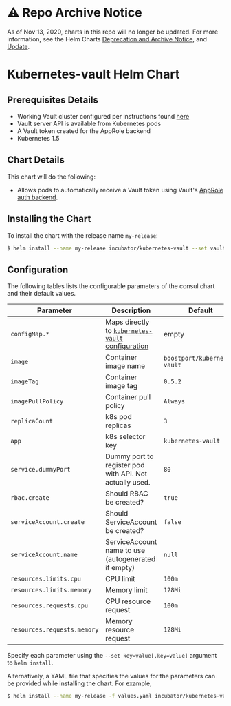 # ⚠️ Repo Archive Notice

As of Nov 13, 2020, charts in this repo will no longer be updated.
For more information, see the Helm Charts [Deprecation and Archive Notice](https://github.com/helm/charts#%EF%B8%8F-deprecation-and-archive-notice), and [Update](https://helm.sh/blog/charts-repo-deprecation/).

# Kubernetes-vault Helm Chart

## Prerequisites Details
* Working Vault cluster configured per instructions found [here](https://github.com/Boostport/kubernetes-vault/blob/master/quick-start.md#22-set-up-the-root-certificate-authority)
* Vault server API is available from Kubernetes pods
* A Vault token created for the AppRole backend
* Kubernetes 1.5

## Chart Details
This chart will do the following:

* Allows pods to automatically receive a Vault token using Vault's [AppRole auth backend](https://www.vaultproject.io/docs/auth/approle.html).

## Installing the Chart

To install the chart with the release name `my-release`:

```bash
$ helm install --name my-release incubator/kubernetes-vault --set vault.address=$your_vault_server --set vault.token=$your_vault_token
```

## Configuration

The following tables lists the configurable parameters of the consul chart and their default values.

| Parameter                             | Description                                             | Default                                                    |
| --------------------------            | ----------------------------------                      | ---------------------------------------------------------- |
| `configMap.*`                         | Maps directly to [`kubernetes-vault` configuration](https://github.com/Boostport/kubernetes-vault#configuration) | empty |
| `image`                               | Container image name                                    | `boostport/kubernetes-vault`                               |
| `imageTag`                            | Container image tag                                     | `0.5.2`                                                    |
| `imagePullPolicy`                     | Container pull policy                                   | `Always`                                                   |
| `replicaCount`                        | k8s pod replicas                                        | `3`                                                        |
| `app`                                 | k8s selector key                                        | `kubernetes-vault`                                         |
| `service.dummyPort`                   | Dummy port to register pod with API. Not actually used. | `80`                                                       |
| `rbac.create`                         | Should RBAC be created?                                 | `true`                                                     |
| `serviceAccount.create`               | Should ServiceAccount be created?                       | `false`                                                    |
| `serviceAccount.name`                 | ServiceAccount name to use (autogenerated if empty)     | `null`                                                     |
| `resources.limits.cpu`                | CPU limit                                               | `100m`                                                     |
| `resources.limits.memory`             | Memory limit                                            | `128Mi`                                                    |
| `resources.requests.cpu`              | CPU resource request                                    | `100m`                                                     |
| `resources.requests.memory`           | Memory resource request                                 | `128Mi`                                                    |

Specify each parameter using the `--set key=value[,key=value]` argument to `helm install`.

Alternatively, a YAML file that specifies the values for the parameters can be provided while installing the chart. For example,

```bash
$ helm install --name my-release -f values.yaml incubator/kubernetes-vault
```
